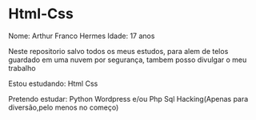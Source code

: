 # Html-Css
Nome: Arthur Franco Hermes
Idade: 17 anos

Neste repositorio salvo todos os meus estudos, para alem de telos guardado em uma nuvem por segurança, tambem posso divulgar o meu trabalho

Estou estudando:
Html
Css

Pretendo estudar:
Python
Wordpress e/ou Php
Sql
Hacking(Apenas para diversão,pelo menos no começo)
